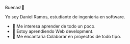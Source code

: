 Buenas!👋 

Yo soy Daniel Ramos, estudiante de ingenieria en software.
- 👀 Me interesa aprender de todo un poco.
- 🌱 Estoy aprendiendo Web development.
- 💞️ Me encantaria Colaborar en proyectos de todo tipo.
